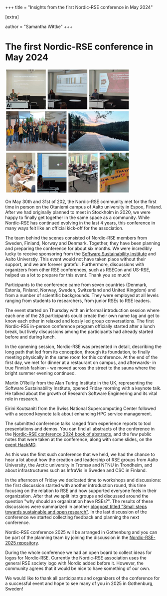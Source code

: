 +++
title = "Insights from the first Nordic-RSE conference in May 2024"

[extra]

author = "Samantha Wittke"
+++

# The first Nordic-RSE conference in May 2024

<img src="/blog/NRSE24_collage.jpeg" style="width: 400px;" alt="Image collage of impressions from the Nordic RSE conference 2024. Images show the group picture, a picture of thank you notes, presenters in front of their slides, a group discussing and a afternoon lake view"/>

On May 30th and 31st of 202, the Nordic-RSE community met for the first time in person on the Otaniemi campus of Aalto university in Espoo, Finland. After we had originally planned to meet in Stockholm in 2020, we were happy to finally get together in the same space as a community. While Nordic-RSE has continued evolving in the last 4 years, this conference in many ways felt like an official kick-off for the association.

The team behind the scenes consisted of Nordic-RSE members from Sweden, Finland, Norway and Denmark. Together, they have been planning and preparing the conference for about six months. We were incredibly lucky to receive sponsoring from the [Software Sustainability Institute](https://www.software.ac.uk/) and Aalto Universtiy. This event would not have taken place without their support, and we are forever grateful. Furthermore, discussions with organizers from other RSE conferences, such as RSECon and US-RSE, helped us a lot to prepare for this event. Thank you so much!

Participants to the conference came from seven countries (Denmark, Estonia, Finland, Norway, Sweden, Switzerland and United Kingdom) and from a number of scientific backgrounds. They were employed at all levels ranging from students to researchers, from junior RSEs to RSE leaders. 

The event started on Thursday with an informal introduction session where each one of the 28 participants could create their own name tag and get to know each other in relaxed and loosly led group conversations. The first Nordic-RSE in-person conference program officially started after a lunch break, but lively discussions among the participants had already started before and during lunch. 

In the opnening session, Nordic-RSE was presented in detail, describing the long path that led from its conception, through its foundation, to finally meeting physically in the same room for this conference. At the end of the first day, we met for dinner at a restaurant on campus, and afterwards- in true Finnish fashion - we moved across the street to the sauna where the bright summer evening continued. 

Martin O'Reilly from the Alan Turing Institute in the UK, representing the Software Sustainability Institute, opened Friday morning with a keynote talk. He talked about the growth of Research Software Engineering and its vital role in research. 

Eirini Koutsaniti from the Swiss National Supercomputing Center followed with a second keynote talk about enhancing HPC service management. 

The submitted conference talks ranged from experience reports to tool presentations and demos. You can find all abstracts of the conference in the [Nordic-RSE conference 2024 book of abstracts](https://nordic-rse.org/events/2024-in-person-conference/nordic-2024-book-of-abstracts.pdf), and the few public notes that were taken at the conference, along with some slides, on the [event HackMD](https://hackmd.io/nmPGyIqVQRGaDtdDINvhFg).

 As this was the first such conference that we held, we had the chance to hear a lot about how the creation and leadership of RSE groups from Aalto University, the Arctic university in Tromsø and NTNU in Trondheim, and about infrastructures such as InfraVis in Sweden and CSC in Finland. 

In the afternoon of Friday we dedicated time to workshops and discussions: the first discussion started with another introduction round, this time focusing on the relation to RSE and how supported everyone feels in their organization. After that we split into groups and discussed around the question "why should an organization have RSEs?". The results of these discussions were summarized in another [blogpost titled "Small steps towards sustainable and open research"](https://nordic-rse.org/blog/why-rse/). 
In the last discussion of the conference we started collecting feedback and planning the next conference. 

Nordic-RSE conference 2025 will be arranged in Gothenburg and you can be part of the planning team by joining the discussion in the [Nordic-RSE-2025 repository](https://github.com/nordic-rse/nordic-rse-2025). 

During the whole conference we had an open board to collect ideas for logos for Nordic-RSE. Currently the Nordic-RSE association uses the general RSE society logo with Nordic added before it. However, the community agrees that it would be nice to have something of our own.

We would like to thank all participants and organizers of the conference for a successful event and hope to see many of you in 2025 in Gothenburg, Sweden!









